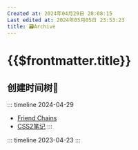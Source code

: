 ```yaml
---
Created at: 2024年04月29日 20:08:15
Last edited at: 2024年05月05日 23:53:23
title: 🗃️Archive
---
```

# {{$frontmatter.title}}

## 创建时间树🌴
::: timeline 2024-04-29
- [Friend Chains](/about_me/friendChains)
- [CSS2笔记](/blog/tech_skills/CSS/CSS2)
:::

::: timeline 2023-04-23
:::